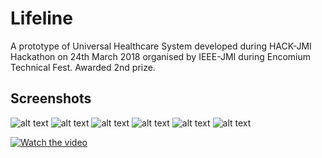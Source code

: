 # Lifeline
A prototype of Universal Healthcare System developed during HACK-JMI Hackathon on 24th March 2018 organised by  IEEE-JMI during Encomium Technical Fest. Awarded 2nd prize.

## Screenshots

![alt text](screenshots/s1.png "Doctor enters MCI ID and password")
![alt text](screenshots/s2.png "Enter patients Aadhaar number")
![alt text](screenshots/s3.png "Doctor can view entire health history of patient.")
![alt text](screenshots/s4.png "Patient can login via OTP")
![alt text](screenshots/s5.png "Patient can view his/her entire health history,")
![alt text](screenshots/s6.png "View doctor's profile to ensure transparency.")

[![Watch the video](https://raw.githubusercontent.com/huzaifaiftikhar/Lifeline/master/screenshots/Screenshot_20180325-001409.png)](https://photos.app.goo.gl/aP7XZzLzqUBlGEPU2)